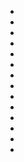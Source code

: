 

* [](121A.md)
* [](121A-PU--Take01--.md)
* [](121C--NoPref.--.md)
* [](121E.md)
* [](121F--NoPref.--.md)
* [](121G--Take02--.md)
* [](121I--NoPref.--.md)
* [](121J-121H.md)
* [](121K--Take01--.md)
* [](121L--NoPref.--.md)
* [](121M-121M-1--Take01--.md)
* [](121P-121N--Take01--.md)
* [](121Q--Take03--.md)
* [](121S-121T.md)
